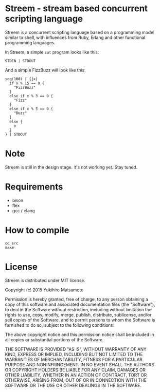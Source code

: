 # Streem - stream based concurrent scripting language

Streem is a concurrent scripting language based on a programming model
similar to shell, with influences from Ruby, Erlang and other
functional programming languages.

In Streem, a simple `cat` program looks like this:

```
STDIN | STDOUT
```

And a simple FizzBuzz will look like this:

```
seq(100) | {|x|
  if x % 15 == 0 {
    "FizzBuzz"
  }
  else if x % 3 == 0 {
    "Fizz"
  }
  else if x % 5 == 0 {
    "Buzz"
  }
  else {
    x
  }
} | STDOUT
```

# Note

Streem is still in the design stage. It's not working yet.  Stay tuned.

# Requirements

* bison
* flex
* gcc / clang

# How to compile

```
cd src
make
```

# License

Streem is distributed under MIT license.

Copyright (c) 2015 Yukihiro Matsumoto

Permission is hereby granted, free of charge, to any person obtaining a
copy of this software and associated documentation files (the "Software"),
to deal in the Software without restriction, including without limitation
the rights to use, copy, modify, merge, publish, distribute, sublicense,
and/or sell copies of the Software, and to permit persons to whom the
Software is furnished to do so, subject to the following conditions:

The above copyright notice and this permission notice shall be included in
all copies or substantial portions of the Software.

THE SOFTWARE IS PROVIDED "AS IS", WITHOUT WARRANTY OF ANY KIND, EXPRESS OR
IMPLIED, INCLUDING BUT NOT LIMITED TO THE WARRANTIES OF MERCHANTABILITY,
FITNESS FOR A PARTICULAR PURPOSE AND NONINFRINGEMENT. IN NO EVENT SHALL THE
AUTHORS OR COPYRIGHT HOLDERS BE LIABLE FOR ANY CLAIM, DAMAGES OR OTHER
LIABILITY, WHETHER IN AN ACTION OF CONTRACT, TORT OR OTHERWISE, ARISING
FROM, OUT OF OR IN CONNECTION WITH THE SOFTWARE OR THE USE OR OTHER
DEALINGS IN THE SOFTWARE.
